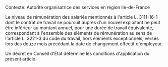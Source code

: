 Contexte: Autorité organisatrice des services en région Ile-de-France

Le niveau de rémunération des salariés mentionnés à l'article L. 3111-16-1 dont le contrat de travail se poursuit auprès d'un nouvel exploitant ne peut être inférieur au montant annuel, pour une durée de travail équivalente, correspondant à l'ensemble des éléments de rémunération au sens de l'article L. 3221-3 du code du travail, hors éléments exceptionnels, versés lors des douze mois précédant la date de changement effectif d'employeur.

Un décret en Conseil d'Etat détermine les conditions d'application du présent article.
